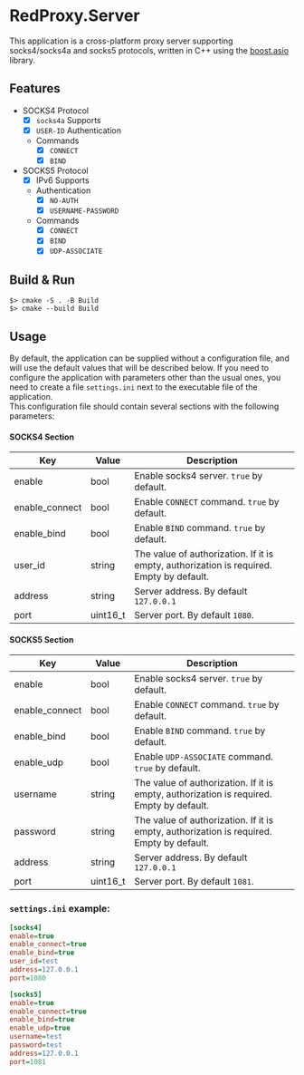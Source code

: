 # RedProxy.Server 

This application is a cross-platform proxy server supporting socks4/socks4a and socks5 protocols, written in C++ using the [boost.asio](https://github.com/boostorg/asio) library.

## Features

- SOCKS4 Protocol
  - [x] `socks4a` Supports
  - [x] `USER-ID` Authentication
  - Commands
    - [x] `CONNECT`
    - [x] `BIND`
   
- SOCKS5 Protocol
  - [x] IPv6 Supports
  - Authentication
    - [x] `NO-AUTH`
    - [x] `USERNAME-PASSWORD`
  - Commands
    - [x] `CONNECT`
    - [x] `BIND`
    - [x] `UDP-ASSOCIATE`

## Build & Run

```console
$> cmake -S . -B Build
$> cmake --build Build
```

## Usage
By default, the application can be supplied without a configuration file, and will use the default values that will be described below. 
If you need to configure the application with parameters other than the usual ones, you need to create a file `settings.ini` next to the executable file of the application.
<br>
This configuration file should contain several sections with the following parameters:

#### SOCKS4 Section

| Key             | Value      | Description                                                                              | 
|-----------------|------------|------------------------------------------------------------------------------------------|
| enable          | bool       | Enable socks4 server. `true` by default.                                                 | 
| enable_connect  | bool       | Enable `CONNECT` command. `true` by default.                                             |
| enable_bind     | bool       | Enable `BIND` command. `true` by default.                                                |
| user_id         | string     | The value of authorization. If it is empty, authorization is required. Empty by default. |
| address         | string     | Server address. By default `127.0.0.1`                                                   |
| port            | uint16_t   | Server port. By default `1080`.                                                          |

#### SOCKS5 Section

| Key             | Value      | Description                                                                              | 
|-----------------|------------|------------------------------------------------------------------------------------------|
| enable          | bool       | Enable socks4 server. `true` by default.                                                 | 
| enable_connect  | bool       | Enable `CONNECT` command. `true` by default.                                             |
| enable_bind     | bool       | Enable `BIND` command. `true` by default.                                                |
| enable_udp      | bool       | Enable `UDP-ASSOCIATE` command. `true` by default.                                       |
| username        | string     | The value of authorization. If it is empty, authorization is required. Empty by default. |
| password        | string     | The value of authorization. If it is empty, authorization is required. Empty by default. |
| address         | string     | Server address. By default `127.0.0.1`                                                   |
| port            | uint16_t   | Server port. By default `1081`.                                                          |

### `settings.ini` example:
```ini
[socks4]
enable=true
enable_connect=true
enable_bind=true
user_id=test
address=127.0.0.1
port=1080

[socks5]
enable=true
enable_connect=true
enable_bind=true
enable_udp=true
username=test
password=test
address=127.0.0.1
port=1081
```




